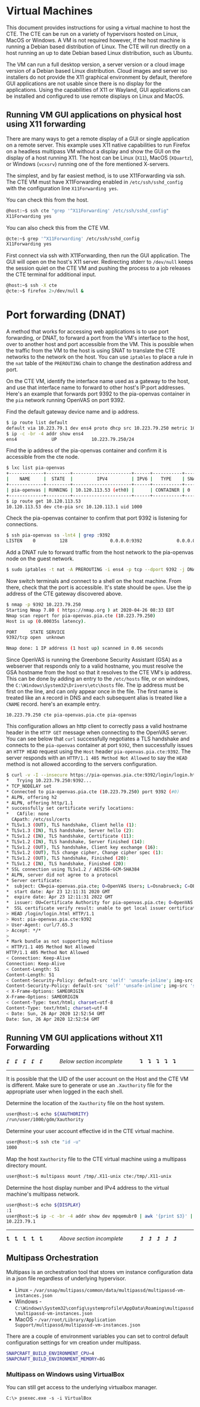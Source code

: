 # Virtual Machines

This document provides instructions for using a virtual machine to host the CTE.  The CTE can be run on a variety of hypervisors hosted on Linux, MacOS or Windows.  A VM is not required however, if the host machine is running a Debian based distribution of Linux.  The CTE will run directly on a host running an up to date Debian based Linux distribution, such as Ubuntu.

The VM can run a full desktop version, a server version or a cloud image version of a Debian based Linux distribution.  Cloud images and server iso installers do not provide the X11 graphical environment by default, therefore GUI applications are not usable since there is no display for the applications.  Using the capabilities of X11 or Wayland, GUI applications can be installed and configured to use remote displays on Linux and MacOS.

## Running VM GUI applications on physical host using X11 forwarding

There are many ways to get a remote display of a GUI or single application on a remote server.  This example uses X11 native capabilities to run Firefox on a headless multipass VM without a display and show the GUI on the display of a host running X11.  The host can be Linux (`X11`), MacOS (`XQuartz`), or Windows (`vcxsrv`) running one of the fore mentioned X-servers.

The simplest, and by far easiest method, is to use X11Forwarding via ssh.  The CTE VM must have X11Forwarding enabled in `/etc/ssh/sshd_config` with the configuration line `X11Forwarding yes`.

You can check this from the host.

```bash
@host:~$ ssh cte "grep '^X11Forwarding' /etc/ssh/sshd_config"
X11Forwarding yes
```
You can also check this from the CTE VM.

```bash
@cte:~$ grep '^X11Forwarding' /etc/ssh/sshd_config
X11Forwarding yes
```

First connect via ssh with X11Forwarding, then run the GUI application.  The GUI will open on the host's X11 server.  Redirecting stderr to `/dev/null` keeps the session quiet on the CTE VM and pushing the process to a job releases the CTE terminal for additional input.

```bash
@host:~$ ssh -X cte
@cte:~$ firefox 2>/dev/null &
```

# Port forwarding (DNAT)

A method that works for accessing web applications is to use port forwarding, or DNAT, to forward a port from the VM's interface to the host, over to another host and port accessible from the VM.  This is possible when the traffic from the VM to the host is using SNAT to translate the CTE networks to the network on the host.  You can use `iptables` to place a rule in the `nat` table of the `PREROUTING` chain to change the destination address and port.

On the CTE VM, identify the interface name used as a gateway to the host, and use that interface name to forward to other host's IP:port addresses.  Here's an example that forwards port 9392 to the pia-openvas container in the `pia` network running OpenVAS on port 9392.

Find the default gateway device name and ip address.

```bash
$ ip route list default
default via 10.223.79.1 dev ens4 proto dhcp src 10.223.79.250 metric 100
$ ip -c -br -4 addr show ens4
ens4             UP             10.223.79.250/24
```

Find the ip address of the pia-openvas container and confirm it is accessible from the cte node.

```bash
$ lxc list pia-openvas
+-------------+---------+----------------------+------+-----------+-----------+
|    NAME     |  STATE  |         IPV4         | IPV6 |   TYPE    | SNAPSHOTS |
+-------------+---------+----------------------+------+-----------+-----------+
| pia-openvas | RUNNING | 10.120.113.53 (eth0) |      | CONTAINER | 0         |
+-------------+---------+----------------------+------+-----------+-----------+
$ ip route get 10.120.113.53
10.120.113.53 dev cte-pia src 10.120.113.1 uid 1000
```

Check the pia-openvas container to confirm that port 9392 is listening for connections.

```bash
$ ssh pia-openvas ss -lnt4 | grep :9392
LISTEN    0         128                0.0.0.0:9392             0.0.0.0:*
```

Add a DNAT rule to forward traffic from the host network to the pia-openvas node on the guest network.

```bash
$ sudo iptables -t nat -A PREROUTING -i ens4 -p tcp --dport 9392 -j DNAT --to 10.120.113.53:9392
```
Now switch terminals and connect to a shell on the host machine.  From there, check that the port is accessible.  It's state should be `open`.  Use the ip address of the CTE gateway discovered above.

```bash
$ nmap -p 9392 10.223.79.250
Starting Nmap 7.80 ( https://nmap.org ) at 2020-04-26 08:33 EDT
Nmap scan report for pia-openvas.pia.cte (10.223.79.250)
Host is up (0.00035s latency).

PORT     STATE SERVICE
9392/tcp open  unknown

Nmap done: 1 IP address (1 host up) scanned in 0.06 seconds
```

Since OpenVAS is running the Greenbone Security Assistant (GSA) as a webserver that responds only to a valid hostname, you must resolve the GSA hostname from the host so that it resolves to the CTE VM's ip address.  This can be done by adding an entry to the `/etc/hosts` file, or on windows, the `C:\Windows\System32\Drivers\etc\hosts` file.  The ip address must be first on the line, and can only appear once in the file. The first name is treated like an `A` record in DNS and each subsequent alias is treated like a `CNAME` record.  here's an example entry.

```
10.223.79.250 cte pia-openvas.pia.cte pia-openvas
```

This configuration allows an http client to correctly pass a valid hostname header in the `HTTP GET` message when connecting to the OpenVAS server.  You can see below that `curl` successfully negotiates a TLS handshake and connects to the `pia-openvas` container at port `9392`, then successfully issues an `HTTP HEAD` request using the `Host` header `pia-openvas.pia.cte:9392`.  The server responds with an `HTTP/1.1 405 Method Not Allowed` to say the `HEAD` method is not allowed according to the servers configuration.

```bash
$ curl -v -I --insecure https://pia-openvas.pia.cte:9392/login/login.html
*   Trying 10.223.79.250:9392...
* TCP_NODELAY set
* Connected to pia-openvas.pia.cte (10.223.79.250) port 9392 (#0)
* ALPN, offering h2
* ALPN, offering http/1.1
* successfully set certificate verify locations:
*   CAfile: none
  CApath: /etc/ssl/certs
* TLSv1.3 (OUT), TLS handshake, Client hello (1):
* TLSv1.3 (IN), TLS handshake, Server hello (2):
* TLSv1.2 (IN), TLS handshake, Certificate (11):
* TLSv1.2 (IN), TLS handshake, Server finished (14):
* TLSv1.2 (OUT), TLS handshake, Client key exchange (16):
* TLSv1.2 (OUT), TLS change cipher, Change cipher spec (1):
* TLSv1.2 (OUT), TLS handshake, Finished (20):
* TLSv1.2 (IN), TLS handshake, Finished (20):
* SSL connection using TLSv1.2 / AES256-GCM-SHA384
* ALPN, server did not agree to a protocol
* Server certificate:
*  subject: CN=pia-openvas.pia.cte; O=OpenVAS Users; L=Osnabrueck; C=DE
*  start date: Apr 23 12:11:31 2020 GMT
*  expire date: Apr 23 12:11:31 2022 GMT
*  issuer: OU=Certificate Authority for pia-openvas.pia.cte; O=OpenVAS Users; L=Osnabrueck; C=DE
*  SSL certificate verify result: unable to get local issuer certificate (20), continuing anyway.
> HEAD /login/login.html HTTP/1.1
> Host: pia-openvas.pia.cte:9392
> User-Agent: curl/7.65.3
> Accept: */*
>
* Mark bundle as not supporting multiuse
< HTTP/1.1 405 Method Not Allowed
HTTP/1.1 405 Method Not Allowed
< Connection: Keep-Alive
Connection: Keep-Alive
< Content-Length: 51
Content-Length: 51
< Content-Security-Policy: default-src 'self' 'unsafe-inline'; img-src 'self' blob:; frame-ancestors 'self'
Content-Security-Policy: default-src 'self' 'unsafe-inline'; img-src 'self' blob:; frame-ancestors 'self'
< X-Frame-Options: SAMEORIGIN
X-Frame-Options: SAMEORIGIN
< Content-Type: text/html; charset=utf-8
Content-Type: text/html; charset=utf-8
< Date: Sun, 26 Apr 2020 12:52:54 GMT
Date: Sun, 26 Apr 2020 12:52:54 GMT
```

## Running VM GUI applications without X11 Forwarding

**⮦ ⮦ ⮦ ⮦ ⮦**    *Below section incomplete*    **⮧ ⮧ ⮧ ⮧ ⮧**

---

It is possible that the UID of the user account on the Host and the CTE VM is different.  Make sure to generate or use an `.Xauthority` file for the appropriate user when logged in the each shell.

Determine the location of the `Xauthority` file on the host system.

```bash
user@host:~$ echo ${XAUTHORITY}
/run/user/1000/gdm/Xauthority
```
Determine your user account effective id in the CTE virtual machine.

```bash
user@host:~$ ssh cte "id -u"
1000
```

Map the host `Xauthority` file to the CTE virtual machine using a multipass directory mount.

```bash
user@host:~$ multipass mount /tmp/.X11-unix cte:/tmp/.X11-unix
```

Determine the host display number and IPv4 address to the virtual machine's multipass network.

```bash
user@host:~$ echo ${DISPLAY}
:1
user@host:~$ ip -c -br -4 addr show dev mpqemubr0 | awk '{print $3}' | cut -d/ -f1
10.223.79.1
```

---

**⮤ ⮤ ⮤ ⮤ ⮤**    *Above section incomplete*    **⮥ ⮥ ⮥ ⮥ ⮥**


## Multipass Orchestration

Multipass is an orchestration tool that stores vm instance configuration data in a json file regardless of underlying hypervisor.

- Linux - `/var/snap/multipass/common/data/multipassd/multipassd-vm-instances.json`
- Windows - `C:\Windows\System32\config\systemprofile\AppData\Roaming\multipassd\multipassd-vm-instances.json`
- MacOS - `/var/root/Library/Application Support/multipassd/multipassd-vm-instances.json`

There are a couple of environment variables you can set to control default configuration settings for vm creation under multipass.

```bash
SNAPCRAFT_BUILD_ENVIRONMENT_CPU=4
SNAPCRAFT_BUILD_ENVIRONMENT_MEMORY=8G
```

### Multipass on Windows using VirtualBox

You can still get access to the underlying virtualbox manager.

```dos
C:\> psexec.exe -s -i VirtualBox
```
